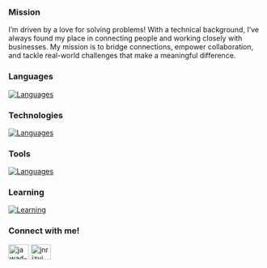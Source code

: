 <!--
**jnrizvi/jnrizvi** is a ✨ _special_ ✨ repository because its `README.md` (this file) appears on your GitHub profile.

TODO:
Add ![Header](<insert header image>)
-->

<!--
    Your own Terminal GIF can be created here -> https://www.terminalgif.com

<div>
    <img src="./assets/about_jawad.gif" alt="About Me Terminal GIF"/>
</div>

-->

### Mission
I’m driven by a love for solving problems! With a technical background, I’ve always found my place in connecting people and working closely with businesses. My mission is to bridge connections, empower collaboration, and tackle real-world challenges that make a meaningful difference.

### Languages
[![Languages](https://skillicons.dev/icons?i=python,c,js,ts,html,css,regex)](https://skillicons.dev)

### Technologies
[![Languages](https://skillicons.dev/icons?i=nodejs,npm,git,angular,react,styledcomponents,d3,express,prisma,graphql,flask,postgres,windows,apple,linux)](https://skillicons.dev)

### Tools
[![Languages](https://skillicons.dev/icons?i=bash,vim,vscode,github,bitbucket,postman,heroku,docker,mongodb,figma,stackoverflow)](https://skillicons.dev)

### Learning
[![Learning](https://skillicons.dev/icons?i=cs,dotnet,visualstudio,azure)](https://skillicons.dev)

### Connect with me!
<p align="left">
<a href="https://linkedin.com/in/jawad-rizvi" target="blank"><img align="center" src="https://raw.githubusercontent.com/rahuldkjain/github-profile-readme-generator/master/src/images/icons/Social/linked-in-alt.svg" alt="jawad-rizvi" height="30" width="40" /></a>
<a href="https://www.leetcode.com/jnrizvi" target="blank"><img align="center" src="https://raw.githubusercontent.com/rahuldkjain/github-profile-readme-generator/master/src/images/icons/Social/leet-code.svg" alt="jnrizvi" height="30" width="40" /></a>
</p>

<!-- ### Employer? -->

